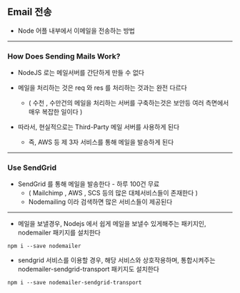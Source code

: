 ## Email 전송

- Node 어플 내부에서 이메일을 전송하는 방법

---

### How Does Sending Mails Work?

- NodeJS 로는 메일서버를 간단하게 만들 수 없다


- 메일을 처리하는 것은 req 와 res 를 처리하는 것과는 완전 다르다
  - ( 수천 , 수만건의 메일을 처리하는 서버를 구축하는것은 보안등 여러 측면에서 매우 복잡한 일이다 )


- 따라서, 현실적으로는 Third-Party 메일 서버를 사용하게 된다
  - 즉, AWS 등 제 3자 서비스를 통해 메일을 발송하게 된다

    
---

### Use SendGrid

- SendGrid 를 통해 메일을 발송한다 - 하루 100건 무료
  - ( Mailchimp , AWS , SCS 등의 많은 대체서비스들이 존재한다 )
  - Nodemailing 이라 검색하면 많은 서비스들이 제공된다

---

- 메일을 보낼경우, Nodejs 에서 쉽게 메일을 보낼수 있게해주는 패키지인, nodemailer 패키지를 설치한다

````shell
npm i --save nodemailer
````


- sendgrid 서비스를 이용할 경우, 해당 서비스와 상호작용하며, 통합시켜주는 nodemailer-sendgrid-transport 패키지도 설치한다


````shell
npm i --save nodemailer-sendgrid-transport
````
